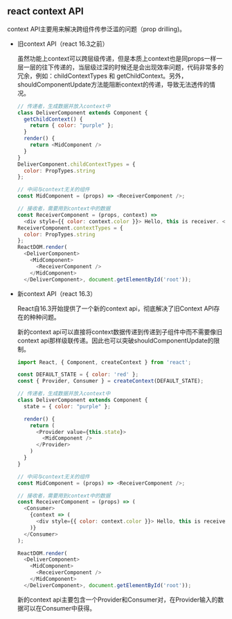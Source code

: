 ## react context API

context API主要用来解决跨组件传参泛滥的问题（prop drilling)。

* 旧context API（react 16.3之前）

  虽然功能上context可以跨层级传递，但是本质上context也是同props一样一层一层的往下传递的，当层级过深的时候还是会出现效率问题，代码非常多的冗余，例如：childContextTypes 和 getChildContext。另外，shouldComponentUpdate方法能阻断context的传递，导致无法透传的情况。

  ```js
  // 传递者，生成数据并放入context中
  class DeliverComponent extends Component {  
    getChildContext() {
      return { color: "purple" };
    }
    render() {
      return <MidComponent />
    }
  }
  DeliverComponent.childContextTypes = {  
    color: PropTypes.string
  };

  // 中间与context无关的组件
  const MidComponent = (props) => <ReceiverComponent />;

  // 接收者，需要用到context中的数据
  const ReceiverComponent = (props, context) =>  
    <div style={{ color: context.color }}> Hello, this is receiver. </div>;
  ReceiverComponent.contextTypes = {  
    color: PropTypes.string
  };
  ReactDOM.render(  
    <DeliverComponent>
      <MidComponent>
        <ReceiverComponent />
      </MidComponent>
    </DeliverComponent>, document.getElementById('root'));
  ```

* 新context API（react 16.3）

  React自16.3开始提供了一个新的context api，彻底解决了旧Context API存在的种种问题。

  新的context api可以直接将context数据传递到传递到子组件中而不需要像旧context api那样级联传递。因此也可以突破shouldComponentUpdate的限制。

  ```js
  import React, { Component, createContext } from 'react';

  const DEFAULT_STATE = { color: 'red' };  
  const { Provider, Consumer } = createContext(DEFAULT_STATE);

  // 传递者，生成数据并放入context中
  class DeliverComponent extends Component {  
    state = { color: "purple" };

    render() {
      return (
        <Provider value={this.state}>
          <MidComponent />
        </Provider>
      )
    }
  }

  // 中间与context无关的组件
  const MidComponent = (props) => <ReceiverComponent />;

  // 接收者，需要用到context中的数据
  const ReceiverComponent = (props) => (  
    <Consumer>
      {context => (
        <div style={{ color: context.color }}> Hello, this is receiver. </div>
      )}
    </Consumer>
  );

  ReactDOM.render(  
    <DeliverComponent>
      <MidComponent>
        <ReceiverComponent />
      </MidComponent>
    </DeliverComponent>, document.getElementById('root'));
  ```

  新的context api主要包含一个Provider和Consumer对，在Provider输入的数据可以在Consumer中获得。